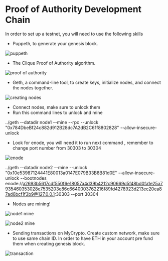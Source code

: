 # Proof of Authority Development Chain


In order to set up a testnet, you will need to use the following skills

* Puppeth, to generate your genesis block.

![puppeth](screenshots/puppeth.png)

* The Clique Proof of Authority algorithm.

![proof of authority](screenshots/proof_of_authority.png)


* Geth, a command-line tool, to create keys, initialize nodes, and connect the nodes together.


![creating nodes](screenshots/creating_nodes.png)

* Connect nodes, make sure to unlock them 
* Run this command lines to unlock and mine 

../geth --datadir node1 --mine --rpc --unlock "0x784DbeBf24c882d912B28dc7A2dB2C61f8802828" --allow-insecure-unlock



*  Look for enode, you will need it to run next command , remember to change port number from 30303 to 30304

![enode](screenshots/enode.png)


../geth --datadir node2 --mine --unlock "0x10e53987124441E80013a0147E079B33B8B81d0E" --allow-insecure-unlock --bootnodes enode://a2693b5617cdf550f6e18057a4d39b4212c90669d5f48bd0fa1e25a7935460353028e7535203e86c6640003762216f89fd4278923d213ec20ea87ad6bcf1f3b9@127.0.0.1:30303 --port 30304


* Nodes are mining!

![node1 mine](screenshots/node1_mine.png)


![node2 mine](screenshots/node2_mine.png)

* Sending transactions on MyCrypto. Create custom network, make sure to use same chain ID. In order to have ETH in your account pre fund them when creating genesis block.

![transaction](screenshots/transaction.png)



